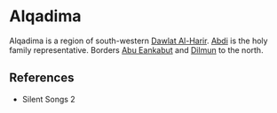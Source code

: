 # Alqadima
Alqadima is a region of south-western [Dawlat Al-Harir](wiki/Location/Dawlat%20Al-Harir.md). [Abdi](wiki/Person/Abdi.md) is the holy family representative. Borders [Abu Eankabut](wiki/Location/Region/Abu%20Eankabut.md) and [Dilmun](wiki/Location/Region/Dilmun.md) to the north.

## References
- Silent Songs 2
